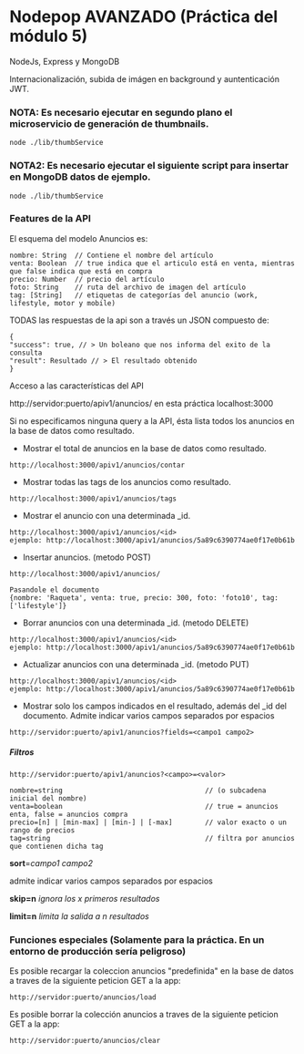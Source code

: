 # Nodepop AVANZADO (Práctica del módulo 5)
NodeJs, Express y MongoDB

Internacionalización, subida de imágen en background y auntenticación JWT.

### NOTA: Es necesario ejecutar en segundo plano el microservicio de generación de thumbnails.  
~~~
node ./lib/thumbService
~~~

### NOTA2: Es necesario ejecutar el siguiente script para insertar en  MongoDB datos de ejemplo.
~~~
node ./lib/thumbService
~~~


### Features de la API

El esquema del modelo Anuncios es:

    nombre: String  // Contiene el nombre del artículo
    venta: Boolean  // true indica que el articulo está en venta, mientras que false indica que está en compra
    precio: Number  // precio del artículo
    foto: String    // ruta del archivo de imagen del artículo
    tag: [String]   // etiquetas de categorías del anuncio (work, lifestyle, motor y mobile)
     

 TODAS las respuestas de la api son a través un JSON compuesto de: 
~~~
{
"success": true, // > Un boleano que nos informa del exito de la consulta
"result": Resultado // > El resultado obtenido
}  
~~~
Acceso a las características del API

http://servidor:puerto/apiv1/anuncios/
en esta práctica localhost:3000

Si no especificamos ninguna query a la API, ésta lista todos los anuncios en la base de datos como resultado.

 - Mostrar el total de anuncios en la base de datos como resultado.
~~~
http://localhost:3000/apiv1/anuncios/contar
~~~

 - Mostrar todas las tags de los anuncios como resultado.
~~~
http://localhost:3000/apiv1/anuncios/tags
~~~

- Mostrar el anuncio con una determinada _id.
~~~
http://localhost:3000/apiv1/anuncios/<id>
ejemplo: http://localhost:3000/apiv1/anuncios/5a89c6390774ae0f17e0b61b
~~~

- Insertar anuncios. (metodo POST)
~~~
http://localhost:3000/apiv1/anuncios/

Pasandole el documento
{nombre: 'Raqueta', venta: true, precio: 300, foto: 'foto10', tag: ['lifestyle']}
~~~

- Borrar anuncios con una determinada _id. (metodo DELETE)
~~~
http://localhost:3000/apiv1/anuncios/<id>
ejemplo: http://localhost:3000/apiv1/anuncios/5a89c6390774ae0f17e0b61b
~~~

- Actualizar anuncios con una determinada _id. (metodo PUT)
~~~
http://localhost:3000/apiv1/anuncios/<id>
ejemplo: http://localhost:3000/apiv1/anuncios/5a89c6390774ae0f17e0b61b
~~~


 - Mostrar solo los campos indicados en el resultado, además del _id del documento.
Admite indicar varios campos separados por espacios

~~~
http://servidor:puerto/apiv1/anuncios?fields=<campo1 campo2> 
~~~
##### Filtros

~~~
http://servidor:puerto/apiv1/anuncios?<campo>=<valor>
~~~

    nombre=string                                   // (o subcadena inicial del nombre) 
    venta=boolean                                   // true = anuncios enta, false = anuncios compra
    precio=[n] | [min-max] | [min-] | [-max]        // valor exacto o un rango de precios
    tag=string                                      // filtra por anuncios que contienen dicha tag

**sort**=*campo1 campo2*

admite indicar varios campos separados por espacios

**skip=n**  *ignora los x primeros resultados*

**limit=n**  *limita la salida a n resultados*

### Funciones especiales (Solamente para la práctica. En un entorno de producción sería peligroso)

Es posible recargar la coleccion anuncios "predefinida" en la base de datos
a traves de la siguiente peticion GET a la app:
~~~
http://servidor:puerto/anuncios/load
~~~

Es posible borrar la colección anuncios 
a traves de la siguiente peticion GET a la app:
~~~
http://servidor:puerto/anuncios/clear
~~~
